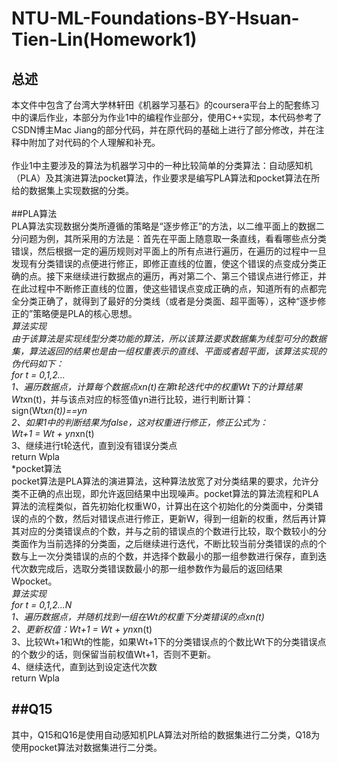 NTU-ML-Foundations-BY-Hsuan-Tien-Lin(Homework1)
===
总述
---
  本文件中包含了台湾大学林轩田《机器学习基石》的coursera平台上的配套练习中的课后作业，本部分为作业1中的编程作业部分，使用C++实现，本代码参考了CSDN博主Mac Jiang的部分代码，并在原代码的基础上进行了部分修改，并在注释中附加了对代码的个人理解和补充。<br>
<br>
  作业1中主要涉及的算法为机器学习中的一种比较简单的分类算法：自动感知机（PLA）及其演进算法pocket算法，作业要求是编写PLA算法和pocket算法在所给的数据集上实现数据的分类。<br>
<br>
##PLA算法<br>
  PLA算法实现数据分类所遵循的策略是“逐步修正”的方法，以二维平面上的数据二分问题为例，其所采用的方法是：首先在平面上随意取一条直线，看看哪些点分类错误，然后根据一定的遍历规则对平面上的所有点进行遍历，在遍历的过程中一旦发现有分类错误的点便进行修正，即修正直线的位置，使这个错误的点变成分类正确的点。接下来继续进行数据点的遍历，再对第二个、第三个错误点进行修正，并在此过程中不断修正直线的位置，使这些错误点变成正确的点，知道所有的点都完全分类正确了，就得到了最好的分类线（或者是分类面、超平面等），这种“逐步修正的”策略便是PLA的核心思想。<br>
    *算法实现<br>
    由于该算法是实现线型分类功能的算法，所以该算法要求数据集为线型可分的数据集，算法返回的结果也是由一组权重表示的直线、平面或者超平面，该算法实现的伪代码如下：<br>
    for t = 0,1,2...<br>
      1、遍历数据点，计算每个数据点xn(t)在第t轮迭代中的权重Wt下的计算结果Wt*xn(t)，并与该点对应的标签值yn进行比较，进行判断计算：<br>
      sign(Wt*xn(t))==yn<br>
      2、如果1中的判断结果为false，这对权重进行修正，修正公式为：<br>
      Wt+1 = Wt + yn*xn(t)<br>
      3、继续进行t轮迭代，直到没有错误分类点<br>
    return Wpla<br>
  *pocket算法<br>
  pocket算法是PLA算法的演进算法，这种算法放宽了对分类结果的要求，允许分类不正确的点出现，即允许返回结果中出现噪声。pocket算法的算法流程和PLA算法的流程类似，首先初始化权重W0，计算出在这个初始化的分类面中，分类错误的点的个数，然后对错误点进行修正，更新W，得到一组新的权重，然后再计算其对应的分类错误点的个数，并与之前的错误点的个数进行比较，取个数较小的分类面作为当前选择的分类面，之后继续进行迭代，不断比较当前分类错误的点的个数与上一次分类错误的点的个数，并选择个数最小的那一组参数进行保存，直到迭代次数完成后，选取分类错误数最小的那一组参数作为最后的返回结果Wpocket。<br>
    *算法实现<br>
    for t = 0,1,2...N<br>
      1、遍历数据点，并随机找到一组在Wt的权重下分类错误的点xn(t)<br>
      2、更新权值：Wt+1 = Wt + yn*xn(t)<br>
      3、比较Wt+1和Wt的性能，如果Wt+1下的分类错误点的个数比Wt下的分类错误点的个数少的话，则保留当前权值Wt+1，否则不更新。<br>
      4、继续迭代，直到达到设定迭代次数<br>
    return Wpla<br>
  
##Q15
---

其中，Q15和Q16是使用自动感知机PLA算法对所给的数据集进行二分类，Q18为使用pocket算法对数据集进行二分类。

